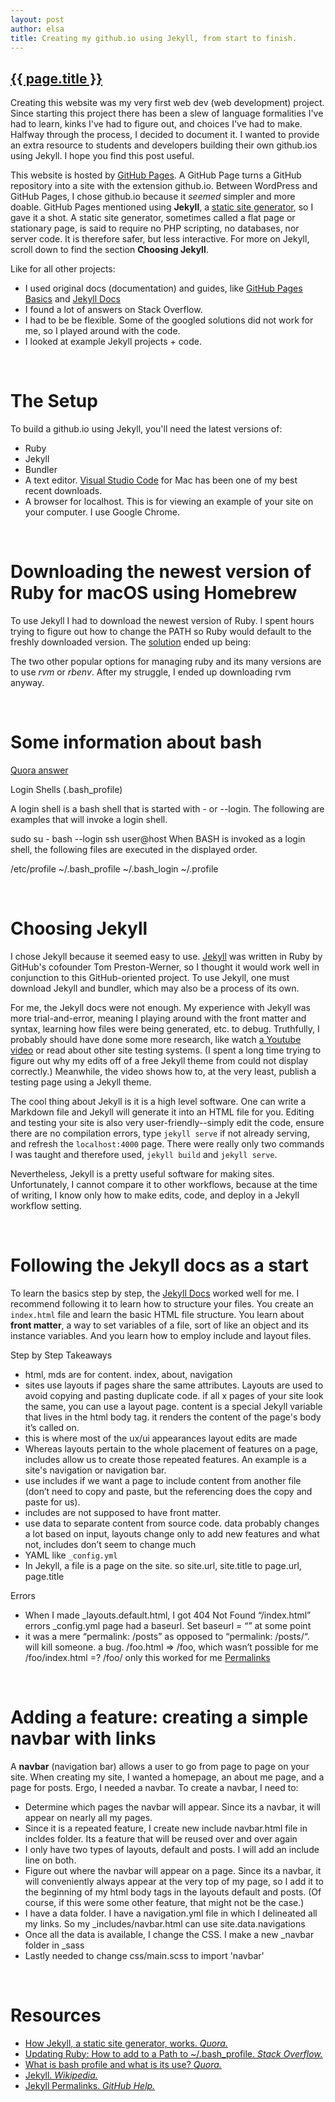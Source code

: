 ```yaml
---
layout: post
author: elsa
title: Creating my github.io using Jekyll, from start to finish.
---
```


<div class="container">
<h2><a href="{{ site.baseurl }}{{ page.url }}">{{ page.title }}</a></h2>

<p>
    Creating this website was my very first web dev (web development) project. Since starting this project there has been a slew of language formalities I've had to learn, kinks I've had to figure out, and choices I've had to make. Halfway through the process, I decided to document it. I wanted to provide an extra resource to students and developers building their own github.ios using Jekyll. I hope you find this post useful.
</p>

<p>
    This website is hosted by <a href="https://pages.github.com/" target="_blank">GitHub Pages</a>. A GitHub Page turns a GitHub repository into a site with the extension github.io. Between WordPress and GitHub Pages, I chose github.io because it <i>seemed</i> simpler and more doable. GitHub Pages mentioned using <b>Jekyll</b>, a <a href="https://www.quora.com/How-does-a-static-site-generator-like-Jekyll-work" target="_blank">static site generator</a>, so I gave it a shot. A static site generator, sometimes called a flat page or stationary page, is said to require no PHP scripting, no databases, nor server code. It is therefore safer, but less interactive. For more on Jekyll, scroll down to find the section <b>Choosing Jekyll</b>.
</p>

<p>
    Like for all other projects:
    <ul>
        <li>I used original docs (documentation) and guides, like <a href="https://help.github.com/en/categories/github-pages-basics" target="_blank">GitHub Pages Basics</a> and <a href="https://jekyllrb.com/docs/" target="_blank">Jekyll Docs</a></li>
        <li>I found a lot of answers on Stack Overflow.</li>
        <li>I had to be be flexible. Some of the googled solutions did not work for me, so I played around with the code.</li>
        <li>I looked at example Jekyll projects + code.</li>
    </ul>
</p>
<br>

<h1>The Setup</h1>
<p>
    To build a github.io using Jekyll, you'll need the latest versions of:
    <ul>
        <li>Ruby</li>
        <li>Jekyll</li>
        <li>Bundler</li>
        <li>A text editor. <a href="https://code.visualstudio.com/" target="_blank">Visual Studio Code</a> for Mac has been one of my best recent downloads.</li>
        <li>A browser for localhost. This is for viewing an example of your site on your computer. I use Google Chrome.</li>
    </ul>
</p>
<br>

<h1>Downloading the newest version of Ruby for macOS using Homebrew</h1>
<p>
    To use Jekyll I had to download the newest version of Ruby. I spent hours trying to figure out how to change the PATH so Ruby would default to the freshly downloaded version. The <a href="https://stackoverflow.com/questions/54471291/how-to-use-the-homebrews-ruby-package-instead-of-the-ruby-package-that-comes-wi" target="_blank">solution</a> ended up being:
    <script src="https://gist.github.com/elsajyang/842891a8298462dae92b2ea2e1460084.js"></script>
</p>

<p>
    The two other popular options for managing ruby and its many versions are to use <i>rvm</i> or <i>rbenv</i>. After my struggle, I ended up downloading rvm anyway.
</p>
<br>


<h1>Some information about bash</h1>
<p>

<a href="https://www.quora.com/What-is-bash_profile-and-what-is-its-use" target="_blank">Quora answer</a>

Login Shells (.bash_profile)

A login shell is a bash shell that is started with - or --login. The following are examples that will invoke a login shell.

sudo su -
bash --login
ssh user@host
When BASH is invoked as a login shell, the following files are executed in the displayed order.

/etc/profile
~/.bash_profile
~/.bash_login
~/.profile
</p>
<br>


<h1>Choosing Jekyll</h1>
<p>
    I chose Jekyll because it seemed easy to use. <a href="https://en.wikipedia.org/wiki/Jekyll_(software)" target="_blank">Jekyll</a> was written in Ruby by GitHub's cofounder Tom Preston-Werner, so I thought it would work well in conjunction to this GitHub-oriented project. To use Jekyll, one must download Jekyll and bundler, which may also be a process of its own.
</p>

<p>
    For me, the Jekyll docs were not enough. My experience with Jekyll was more trial-and-error, meaning I playing around with the front matter and syntax, learning how files were being generated, etc. to debug. Truthfully, I probably should have done some more research, like watch <a href="https://www.youtube.com/watch?v=BA_c3bGQXlQ" target="_blank">a Youtube video</a> or read about other site testing systems. (I spent a long time trying to figure out why my edits off of a free Jekyll theme from <a href="http://jekyllthemes.org" target="_blank"></a> could not display correctly.) Meanwhile, the video shows how to, at the very least, publish a testing page using a Jekyll theme.
</p>

<p>
    The cool thing about Jekyll is it is a high level software. One can write a Markdown file and Jekyll will generate it into an HTML file for you. Editing and testing your site is also very user-friendly--simply edit the code, ensure there are no compilation errors,  type <code>jekyll serve</code> if not already serving, and refresh the <code>localhost:4000</code> page. There were really only two commands I was taught and therefore used, <code>jekyll build</code> and <code>jekyll serve</code>.
</p>

<p>
    Nevertheless, Jekyll is a pretty useful software for making sites. Unfortunately, I cannot compare it to other workflows, because at the time of writing, I know only how to make edits, code, and deploy in a Jekyll workflow setting.
</p>
<br>

<h1>Following the Jekyll docs as a start</h1>
<p>
    To learn the basics step by step, the <a href="https://jekyllrb.com/docs/" target="_blank">Jekyll Docs</a> worked well for me. I recommend following it to learn how to structure your files. You create an <code>index.html</code> file and learn the basic HTML file structure. You learn about <b>front matter</b>, a way to set variables of a file, sort of like an object and its instance variables. And you learn how to employ include and layout files.
</p>

<p>
Step by Step Takeaways
<ul>
    <li>html, mds are for content. index, about, navigation</li>
    <li>sites use layouts if pages share the same attributes. Layouts are used to avoid copying and pasting duplicate code. if all x pages of your site look the same, you can use a layout page. content is a special Jekyll variable that lives in the html body tag. it renders the content of the page's body it’s called on.</li>
    <li>this is where most of the ux/ui appearances layout edits are made</li>
    <li>Whereas layouts pertain to the whole placement of features on a page, includes allow us to create those repeated features. An example is a site's navigation or navigation bar.</li>
    <li>use includes if we want a page to include content from another file (don’t need to copy and paste, but the referencing does the copy and paste for us).</li>
    <li>includes are not supposed to have front matter.</li>
    <li>use data to separate content from source code. data probably changes a lot based on input, layouts change only to add new features and what not, includes don’t seem to change much</li>
    <li>YAML like <code>_config.yml</code></li>
    <li>In Jekyll, a file is a page on the site. so site.url, site.title to page.url, page.title</li>
</ul>
</p>

<p>
Errors
<ul>
    <li>When I made _layouts.default.html, I got 404 Not Found “/index.html” errors
    _config.yml page had a baseurl. 
    Set baseurl = “” at some point</li>
    <li>it was a mere “permalink: /posts” as opposed to “permalink: /posts/“. will kill someone.
    a bug. /foo.html => /foo, which wasn’t possible for me
    /foo/index.html =? /foo/ only this worked for me
    <a href="https://github.com/jekyll/jekyll/issues/6709" target="_blank">Permalinks</a></li>
</ul>
</p>
<br>

<h1>Adding a feature: creating a simple navbar with links</h1>
<p>
A <b>navbar</b> (navigation bar) allows a user to go from page to page on your site. When creating my site, I wanted a homepage, an about me page, and a page for posts. Ergo, I needed a navbar. To create a navbar, I need to:
<ul>
    <li>Determine which pages the navbar will appear. Since its a navbar, it will appear on nearly all my pages.</li>
    <li>Since it is a repeated feature, I create new include navbar.html file in incldes folder. Its a feature that will be reused over and over again</li>
    <li>I only have two types of layouts, default and posts. I will add an include line on both.</li>
    <li>Figure out where the navbar will appear on a page. Since its a navbar, it will conveniently always appear at the very top of my page, so I add it to the beginning of my html body tags in the layouts default and posts. (Of course, if this were some other feature, that might not be the case.)</li>
    <li>I have a data folder. I have a navigation.yml file in which I delineated all my links. So my _includes/navbar.html can use site.data.navigations</li>
    <script src="https://gist.github.com/elsajyang/828a80561b03ee118ddb51423a6559e6.js"></script>
    <li>Once all the data is available, I change the CSS. I make a new _navbar folder in _sass</li>
    <li>Lastly needed to change css/main.scss to import 'navbar'</li>
</ul>
</p>
<br>


<h1>Resources</h1>
<p>
<ul>
    <li><a href="https://www.quora.com/How-does-a-static-site-generator-like-Jekyll-work" target="_blank">How Jekyll, a static site generator, works. <i>Quora.</i></a></li>
    <li><a href="https://stackoverflow.com/questions/54471291/how-to-use-the-homebrews-ruby-package-instead-of-the-ruby-package-that-comes-wi" target="_blank">Updating Ruby: How to add to a Path to ~/.bash_profile. <i>Stack Overflow.</i></a></li>
    <li><a href="https://www.quora.com/What-is-bash_profile-and-what-is-its-use" target="_blank">What is bash profile and what is its use? <i>Quora.</i></a></li>
    <li><a href="https://en.wikipedia.org/wiki/Jekyll_(software)" target="_blank">Jekyll. <i>Wikipedia.</i></a></li>
    <li><a href="https://github.com/jekyll/jekyll/issues/6709" target="_blank">Jekyll Permalinks. <i>GitHub Help.</i></a></li>
</ul>
</p>

</div>

